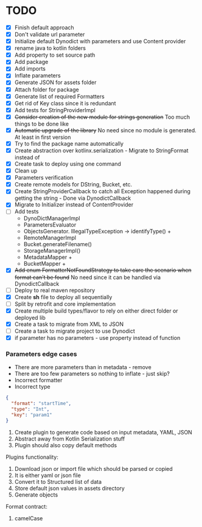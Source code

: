 # TODO

- [x] Finish default approach
- [x] Don't validate url parameter
- [x] Initialize default Dynodict with parameters and use Content provider
- [x] rename java to kotlin folders
- [x] Add property to set source path
- [x] Add package
- [x] Add imports
- [x] Inflate parameters
- [x] Generate JSON for assets folder
- [x] Attach folder for package
- [x] Generate list of required Formatters
- [x] Get rid of Key class since it is redundant
- [x] Add tests for StringProviderImpl
- [x] ~~Consider creation of the new module for strings generation~~ Too much things to be done like
- [x] ~~Automatic upgrade of the library~~ No need since no module is generated. At least in first
  version
- [x] Try to find the package name automatically
- [x] Create abstraction over kotlinx.serialization - Migrate to StringFormat instead of
- [x] Create task to deploy using one command
- [x] Clean up
- [x] Parameters verification
- [x] Create remote models for DString, Bucket, etc.
- [x] Create StringProviderCallback to catch all Exception happened during getting the string - Done via DynodictCallback
- [x] Migrate to Initializer instead of ContentProvider
- [ ] Add tests
  * DynoDictManagerImpl
  * ParametersEvaluator
  * ObjectsGenerator. IllegalTypeException -> identifyType() +
  * RemoteManagerImpl
  * Bucket.generateFilename()
  * StorageManagerImpl()
  * MetadataMapper + 
  * BucketMapper +
- [x] ~~Add enum FormatterNotFoundStrategy to take care the scenario when format can't be found~~ No need since it can be handled via DynodictCallback
- [ ] Deploy to real maven repository
- [x] Create **sh** file to deploy all sequentially
- [ ] Split by retrofit and core implementation
- [x] Create multiple build types/flavor to rely on either direct folder or deployed lib
- [x] Create a task to migrate from XML to JSON
- [ ] Create a task to migrate project to use Dynodict
- [x] if parameter has no parameters - use property instead of function

### Parameters edge cases

- There are more parameters than in metadata - remove
- There are too few parameters so nothing to inflate - just skip?
- Incorrect formatter
- Incorrect type

```json
{
  "format": "startTime",
  "type": "Int",
  "key": "param1"
}
```

1. Create plugin to generate code based on input metadata, YAML, JSON
2. Abstract away from Kotlin Serialization stuff
3. Plugin should also copy default methods

Plugins functionality:

1. Download json or import file which should be parsed or copied
2. It is either yaml or json file
3. Convert it to Structured list of data
4. Store default json values in assets directory
5. Generate objects

Format contract:

1. camelCase